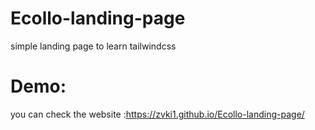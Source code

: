 # Ecollo-landing-page
simple landing page to learn tailwindcss

# Demo:
you can check the website :https://zvki1.github.io/Ecollo-landing-page/
